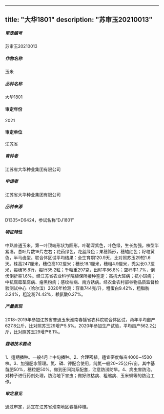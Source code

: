 
---
title: "大华1801"
description: "苏审玉20210013"
---
##### 审定编号 
苏审玉20210013

##### 作物名称
玉米

##### 品种名称
大华1801

#### 审定年份
2021	

#### 审定单位
江苏省

##### 育种者
江苏省大华种业集团有限公司

##### 申请者
江苏省大华种业集团有限公司

##### 品种来源
D1335×D6424，参试名称“DJ1801”

##### 特征特性
中熟普通玉米。第一叶顶端形状为圆形，叶鞘深紫色，叶色绿，生长势强。株型半紧凑，总叶片数19片左右；花药绿色，花丝绿色；果穗筒形，穗轴红色；籽粒黄色，半马齿型。联合体区试平均结果：全生育期120.9天，比对照苏玉29短1.6天。株高247厘米，穗位高102厘米；穗长18.1厘米，穗粗4.9厘米，秃尖长0.7厘米，每穗16.8行，每行35.2粒；千粒重297克，出籽率86.8%；空秆率1.7%，倒伏倒折率1.6%。经江苏省农业科学院植保所接种鉴定：高抗大斑病；抗小斑病；中抗腐霉茎腐病、瘤黑粉病；感纹枯病、南方锈病。经农业农村部谷物品质监督检验测试中心（哈尔滨）2020年检测：容重744克/升，粗蛋白9.42%，粗脂肪3.24%，粗淀粉74.42%，赖氨酸0.27%。

##### 产量表现
2018~2019年参加江苏省普通玉米淮南春播省农科院联合体区试，两年平均亩产627.8公斤，比对照苏玉29增产5.5%。2020年参加生产试验，平均亩产562.2公斤，比对照苏玉29增产8.1%。

##### 栽培技术要点
1、适期播种。一般4月上中旬播种。2、合理密植。适宜密度每亩4000~4500株。3、加强肥水管理。氮、磷、钾配合使用，纯氮一般20~25公斤/亩，其中基苗肥50%，穗粒肥50%。做到田间沟系配套，注意防涝防旱。4、病虫害防治。对种子进行药剂处理，防治地下害虫；做好纹枯病、粗缩病、玉米螟等的防治工作。 

##### 审定意见
通过审定，适宜在江苏省淮南地区春播种植。


